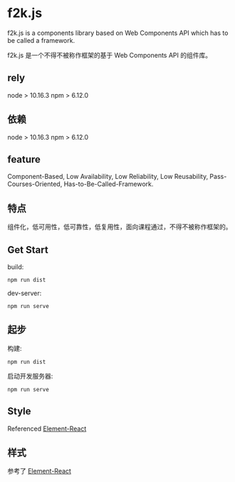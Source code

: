 # f2k.js
f2k.js is a components library based on Web Components API which has to be called a framework.

f2k.js 是一个不得不被称作框架的基于 Web Components API 的组件库。

## rely

node > 10.16.3
npm > 6.12.0

## 依赖

node > 10.16.3
npm > 6.12.0

## feature
Component-Based, Low Availability, Low Reliability, Low Reusability, Pass-Courses-Oriented, Has-to-Be-Called-Framework. 

## 特点
组件化，低可用性，低可靠性，低复用性，面向课程通过，不得不被称作框架的。

## Get Start

build:

    npm run dist

dev-server:

    npm run serve

## 起步

构建:

    npm run dist

启动开发服务器:

    npm run serve

## Style

Referenced [Element-React](https://github.com/ElemeFE/element-react)

## 样式

参考了 [Element-React](https://github.com/ElemeFE/element-react)